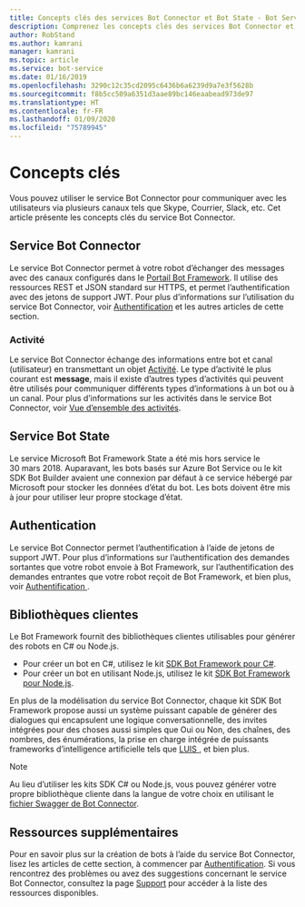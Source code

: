 ```yaml
---
title: Concepts clés des services Bot Connector et Bot State - Bot Service
description: Comprenez les concepts clés des services Bot Connector et Bot State de Bot Framework.
author: RobStand
ms.author: kamrani
manager: kamrani
ms.topic: article
ms.service: bot-service
ms.date: 01/16/2019
ms.openlocfilehash: 3290c12c35cd2095c6436b6a6239d9a7e3f5628b
ms.sourcegitcommit: f8b5cc509a6351d3aae89bc146eaabead973de97
ms.translationtype: HT
ms.contentlocale: fr-FR
ms.lasthandoff: 01/09/2020
ms.locfileid: "75789945"
---
```

# <a name="key-concepts"></a>Concepts clés

Vous pouvez utiliser le service Bot Connector pour communiquer avec les utilisateurs via plusieurs canaux tels que Skype, Courrier, Slack, etc. Cet article présente les concepts clés du service Bot Connector.

## <a name="bot-connector-service"></a>Service Bot Connector

Le service Bot Connector permet à votre robot d’échanger des messages avec des canaux configurés dans le <a href="https://dev.botframework.com/" target="_blank">Portail Bot Framework</a>. Il utilise des ressources REST et JSON standard sur HTTPS, et permet l’authentification avec des jetons de support JWT. Pour plus d’informations sur l’utilisation du service Bot Connector, voir [ Authentification](bot-framework-rest-connector-authentication.md) et les autres articles de cette section.

### <a name="activity"></a>Activité

Le service Bot Connector échange des informations entre bot et canal (utilisateur) en transmettant un objet [Activité][Activity]. Le type d’activité le plus courant est **message**, mais il existe d’autres types d’activités qui peuvent être utilisés pour communiquer différents types d’informations à un bot ou à un canal. Pour plus d’informations sur les activités dans le service Bot Connector, voir [Vue d’ensemble des activités](https://aka.ms/botSpecs-activitySchema).

## <a name="bot-state-service"></a>Service Bot State

Le service Microsoft Bot Framework State a été mis hors service le 30 mars 2018. Auparavant, les bots basés sur Azure Bot Service ou le kit SDK Bot Builder avaient une connexion par défaut à ce service hébergé par Microsoft pour stocker les données d’état du bot. Les bots doivent être mis à jour pour utiliser leur propre stockage d’état.

## <a name="authentication"></a>Authentication

Le service Bot Connector permet l’authentification à l’aide de jetons de support JWT. Pour plus d’informations sur l’authentification des demandes sortantes que votre robot envoie à Bot Framework, sur l’authentification des demandes entrantes que votre robot reçoit de Bot Framework, et bien plus, voir [ Authentification ](bot-framework-rest-connector-authentication.md). 

## <a name="client-libraries"></a>Bibliothèques clientes

Le Bot Framework fournit des bibliothèques clientes utilisables pour générer des robots en C# ou Node.js. 

- Pour créer un bot en C#, utilisez le kit [SDK Bot Framework pour C#](../dotnet/bot-builder-dotnet-overview.md). 
- Pour créer un bot en utilisant Node.js, utilisez le kit [SDK Bot Framework pour Node.js](../nodejs/index.md). 

En plus de la modélisation du service Bot Connector, chaque kit SDK Bot Framework propose aussi un système puissant capable de générer des dialogues qui encapsulent une logique conversationnelle, des invites intégrées pour des choses aussi simples que Oui ou Non, des chaînes, des nombres, des énumérations, la prise en charge intégrée de puissants frameworks d’intelligence artificielle tels que <a href="https://www.luis.ai/" target="_blank"> LUIS </a>, et bien plus. 

> [!NOTE]
> Au lieu d’utiliser les kits SDK C# ou Node.js, vous pouvez générer votre propre bibliothèque cliente dans la langue de votre choix en utilisant le <a href="https://aka.ms/connector-swagger-file" target="_blank">fichier Swagger de Bot Connector</a>.

## <a name="additional-resources"></a>Ressources supplémentaires

Pour en savoir plus sur la création de bots à l’aide du service Bot Connector, lisez les articles de cette section, à commencer par [Authentification](bot-framework-rest-connector-authentication.md). Si vous rencontrez des problèmes ou avez des suggestions concernant le service Bot Connector, consultez la page [Support](../bot-service-resources-links-help.md) pour accéder à la liste des ressources disponibles. 

[Activity]: bot-framework-rest-connector-api-reference.md#activity-object
